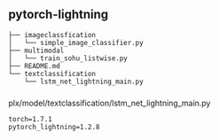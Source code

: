 ## pytorch-lightning
```
├── imageclassfication
│   └── simple_image_classifier.py
├── multimodal
│   └── train_sohu_listwise.py
├── README.md
└── textclassification
    └── lstm_net_lightning_main.py
```

### 
plx/model/textclassification/lstm_net_lightning_main.py<br>
```
torch=1.7.1
pytorch_lightning=1.2.8
```